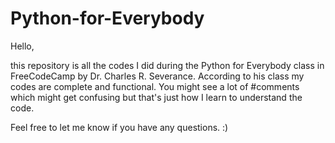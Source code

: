 # Python-for-Everybody

Hello, 

this repository is all the codes I did during the Python for Everybody class in FreeCodeCamp by Dr. Charles R. Severance.
According to his class my codes are complete and functional.
You might see a lot of #comments which might get confusing but that's just how I learn to understand the code.

Feel free to let me know if you have any questions. :)
